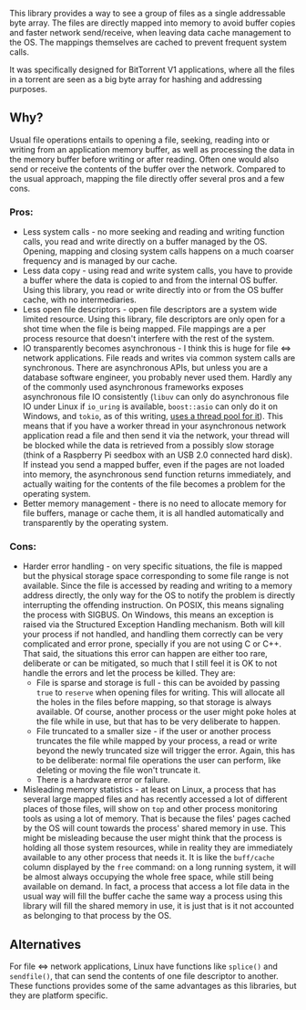 This library provides a way to see a group of files as a single addressable byte
array. The files are directly mapped into memory to avoid buffer copies and faster
network send/receive, when leaving data cache management to the OS. The mappings
themselves are cached to prevent frequent system calls.

It was specifically designed for BitTorrent V1 applications, where all the files
in a torrent are seen as a big byte array for hashing and addressing purposes.

## Why?

Usual file operations entails to opening a file, seeking, reading into or
writing from an application memory buffer, as well as processing the data in the
memory buffer before writing or after reading. Often one would also send or
receive the contents of the buffer over the network. Compared to the usual
approach, mapping the file directly offer several pros and a few cons.

### Pros:

 - Less system calls - no more seeking and reading and writing function calls,
   you read and write directly on a buffer managed by the OS. Opening, mapping
   and closing system calls happens on a much coarser frequency and is managed by
   our cache.
 - Less data copy - using read and write system calls, you have to provide a
   buffer where the data is copied to and from the internal OS buffer. Using
   this library, you read or write directly into or from the OS buffer cache,
   with no intermediaries.
 - Less open file descriptors - open file descriptors are a system wide limited
   resource. Using this library, file descriptors are only open for a shot time
   when the file is being mapped. File mappings are a per process resource that
   doesn't interfere with the rest of the system.
 - IO transparently becomes asynchronous - I think this is huge for file ⇔
   network applications. File reads and writes via common system calls are
   synchronous. There are asynchronous APIs, but unless you are a database
   software engineer, you probably never used them. Hardly any of the commonly
   used asynchronous frameworks exposes asynchronous file IO consistently
   (`libuv` can only do asynchronous file IO under Linux if `io_uring` is
   available, `boost::asio` can only do it on Windows, and `tokio`, as of this
   writing, [uses a thread pool for
   it](https://github.com/tokio-rs/tokio/issues/2411)). This means that if you
   have a worker thread in your asynchronous network application read a file and
   then send it via the network, your thread will be blocked while the data is
   retrieved from a possibly slow storage (think of a Raspberry Pi seedbox with
   an USB 2.0 connected hard disk). If instead you send a mapped buffer, even if
   the pages are not loaded into memory, the asynchronous send function returns
   immediately, and actually waiting for the contents of the file becomes a
   problem for the operating system.
 - Better memory management - there is no need to allocate memory for file
   buffers, manage or cache them, it is all handled automatically and
   transparently by the operating system.

### Cons:

 - Harder error handling - on very specific situations, the file is mapped but
   the physical storage space corresponding to some file range is not available.
   Since the file is accessed by reading and writing to a memory address
   directly, the only way for the OS to notify the problem is directly
   interrupting the offending instruction. On POSIX, this means signaling the
   process with SIGBUS. On Windows, this means an exception is raised via the
   Structured Exception Handling mechanism. Both will kill your process if not
   handled, and handling them correctly can be very complicated and error prone,
   specially if you are not using C or C++. That said, the situations this error
   can happen are either too rare, deliberate or can be mitigated, so much that
   I still feel it is OK to not handle the errors and let the process be killed.
   They are:
    - File is sparse and storage is full - this can be avoided by passing `true`
      to `reserve` when opening files for writing. This will allocate all the
      holes in the files before mapping, so that storage is always available. Of
      course, another process or the user might poke holes at the file while in
      use, but that has to be very deliberate to happen.
    - File truncated to a smaller size - if the user or another process truncates
      the file while mapped by your process, a read or write beyond the newly
      truncated size will trigger the error. Again, this has to be deliberate:
      normal file operations the user can perform, like deleting or moving the
      file won't truncate it.
    - There is a hardware error or failure.
 - Misleading memory statistics - at least on Linux, a process that has several
   large mapped files and has recently accessed a lot of different places of
   those files, will show on `top` and other process monitoring tools as using a
   lot of memory. That is because the files' pages cached by the OS will count
   towards the process' shared memory in use. This might be misleading because
   the user might think that the process is holding all those system resources,
   while in reality they are immediately available to any other process that
   needs it. It is like the `buff/cache` column displayed by the `free` command:
   on a long running system, it will be almost always occupying the whole free
   space, while still being available on demand. In fact, a process that access
   a lot file data in the usual way will fill the buffer cache the same way a
   process using this library will fill the shared memory in use, it is just
   that is it not accounted as belonging to that process by the OS.

## Alternatives

For file ⇔ network applications, Linux have functions like `splice()` and
`sendfile()`, that can send the contents of one file descriptor to another.
These functions provides some of the same advantages as this libraries, but they
are platform specific.
